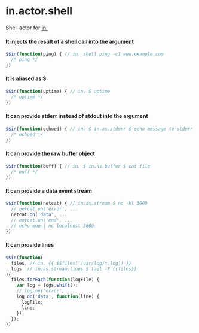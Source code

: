 # in.actor.shell

Shell actor for [in.](https://github.com/nomilous/in.)

#### It injects the result of a shell call into the argument

```javascript
$$in(function(ping) { // in. shell ping -c1 www.example.com
  /* ping */
})
```

#### It is aliased as __$__

```javascript
$$in(function(uptime) { // in. $ uptime
  /* uptime */
})
```

#### It can provide stderr instead of stdout into the argument

```javascript
$$in(function(echoed) { // in. $ in.as.stderr $ echo message to stderr >&2
  /* echoed */
})
```

#### It can provide the raw buffer object

```javascript
$$in(function(buff) { // in. $ in.as.buffer $ cat file
  /* buff */
})
```

#### It can provide a data event stream

```javascript
$$in(function(netcat) { // in.as.stream $ nc -kl 3000
  // netcat.on('error', ...
  netcat.on('data', ...
  // netcat.on('end', ...
  // echo moo | nc localhost 3000
})
```

#### It can provide lines

```javascript
$$in(function(
  files, // in. {{ $$files('/var/log/*.log') }}
  logs  // in.as.stream.lines $ tail -F {{files}}
){
  files.forEach(function(logFile) {
    var log = logs.shift();
    // log.on('error', ...
    log.on('data', function(line) {
      logFile;
      line;
    });
  });
})
```

